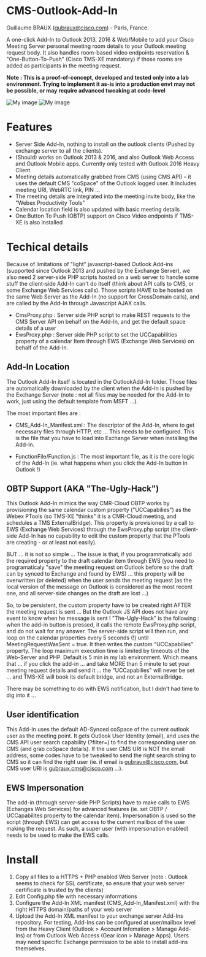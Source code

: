# CMS-Outlook-Add-In
Guillaume BRAUX (gubraux@cisco.com) - Paris, France.

A one-click Add-In to Outlook 2013, 2016 & Web/Mobile to add your Cisco Meeting Server personal meeting room details to your Outlook meeting request body. It also handles room-based video endpoints reservation & "One-Button-To-Push" (Cisco TMS-XE mandatory) if those rooms are added as participants in the meeting request.

**Note : This is a proof-of-concept, developed and tested only into a lab environment. Trying to implement it as-is into a production envt may not be possible, or may require advanced tweaking at code-level**

![My image](https://raw.githubusercontent.com/gbraux/CMS-Outlook-Addin/master/BookingAddin1-edit.png)
![My image](https://raw.githubusercontent.com/gbraux/CMS-Outlook-Addin/master/BookingAddin2-edit.png)

# Features
-	Server Side Add-In, nothing to install on the outlook clients (Pushed by exchange server to all the clients).
-	(Should) works on Outlook 2013 & 2016, and also Outlook Web Access and Outlook Mobile apps. Currently only tested with Outlook 2016 Heavy Client.
-	Meeting details automatically grabbed from CMS (using CMS API) – it uses the default CMS "coSpace" of the Outlook logged user. It includes meeting URI, WebRTC link, PIN …
-	The meeting details are integrated into the meeting invite body, like the "Webex Productivity Tools"
-	Calendar location field is also updated with basic meeting details
-	One Button To Push (OBTP) support on Cisco Video endpoints if TMS-XE is also installed

# Techical details

Because of limitations of "light" javascript-based Outlook Add-ins (supported since Outlook 2013 and pushed by the Exchange Server), we also need 2 server-side PHP scripts hosted on a web server to handle some stuff the client-side Add-In can't do itself (think about API calls to CMS, or some Exchange Web Services calls).
Those scripts HAVE to be hosted on the same Web Server as the Add-In (no support for CrossDomain calls), and are called by the Add-In through Javascript AJAX calls.

- CmsProxy.php : Server side PHP script to make REST requests to the CMS Server API on behalf on the Add-In, and get the default space details of a user
- EwsProxy.php : Server side PHP script to set the UCCapabilities property of a calendar Item through EWS (Exchange Web Services) on behalf of the Add-In.

## Add-In Location

The Outlook Add-In itself is located in the OutlookAdd-In folder. Those files are automatically downloaded by the client when the Add-In is pushed by the Exchange Server (note : not all files may be needed for the Add-In to work, just using the default template from MSFT ...).

The most important files are :

- CMS_Add-In_Manifest.xml : The descriptor of the Add-In, where to get necessary files through HTTP, etc ... This needs to be configured. This is the file that you have to load into Exchange Server when installing the Add-In.

- FunctionFile/Function.js : The most important file, as it is the core logic of the Add-In (ie. what happens when you click the Add-In button in Outlook !)

## OBTP Support (AKA "The-Ugly-Hack")

This Outlook Add-In mimics the way CMR-Cloud OBTP works by provisioning the same calendar custom property ("UCCapabilies") as the Webex PTools (so TMS-XE "thinks" it is a CMR-Cloud meeting, and schedules a TMS ExternalBridge). This property is provisioned by a call to EWS (Exchange Web Services) through the EwsProxy.php script (the client-side Add-In has no capability to edit the custom property that the PTools are creating - or at least not easily).

BUT ... it is not so simple ... The issue is that, if you programmatically add the required property to the draft calendar item through EWS (you need to programaticaly "save"  the meeting request on Outlook before so the draft can by synced to Exchange and found by EWS) ... this property will be overwritten (or deleted) when the user sends the meeting request (as the local version of the message on Outlook is considered as the most recent one, and all server-side changes on the draft are lost ...)

So, to be persistent, the custom property have to be created right AFTER the meeting request is sent ... But the Outlook JS API does not have any event to know when he message is sent !
"The-Ugly-Hack" is the following : when the add-in button is pressed, it calls the remote EwsProxy.php script, and do not wait for any answer. The server-side script will then run, and loop on the calendar properties every 5 seconds (!) until MeetingRequestWasSent = true. It then writes the custom "UCCapabilies" property.
The loop maximum execution time is limited by timeouts of the Web-Server and PHP. Default is 5 min in my lab environment. Which means that ... if you click the add-in ... and take MORE than 5 minute to set your meeting request details and send it ... the "UCCapabilies" will never be set ... and TMS-XE will book its default bridge, and not an ExternalBridge.

There may be something to do with EWS notification, but I didn't had time to dig into it ...

## User identification

This Add-In uses the default AD-Synced coSpace of the current outlook user as the meeting point. It gets Outlook User Identity (email), and uses the CMS API user search capability (?filter=) to find the corresponding user on CMS (and grab coSpace details).
If the user CMS URI is NOT the email address, some codes have to be tweaked to send the right search string to CMS so it can find the right user (ie. if email is gubraux@cisco.com, but CMS user URI is gubraux.cms@cisco.com ...).

## EWS Impersonation

The add-in (through server-side PHP Scripts) have to make calls to EWS (Echanges Web Services) for advanced features (ie. set OBTP / UCCapabilites property to the calendar item). Impersonation is used so the script (through EWS) can get access to the current mailbox of the user making the request. As such, a super user (with impersonation enabled) needs to be used to make the EWS calls.

# Install

1. Copy all files to a HTTPS + PHP enabled Web Server (note : Outlook seems to check for SSL certificate, so ensure that your web server certificate is trusted by the clients)
2. Edit Config.php file with necessary informations
3. Configure the Add-In XML manifest (CMS_Add-In_Manifest.xml) with the right HTTPS domain/paths of your web server
4. Upload the Add-In XML manifest to your exchange server Add-Ins repository. For testing, Add-Ins can be configured at user/mailbox level from the Heavy Client (Outlook > Account Infomation > Manage Add-Ins) or from Outlook Web Access (Gear icon > Manage Apps). Users may need specific Exchange permission to be able to install add-ins themselves.
